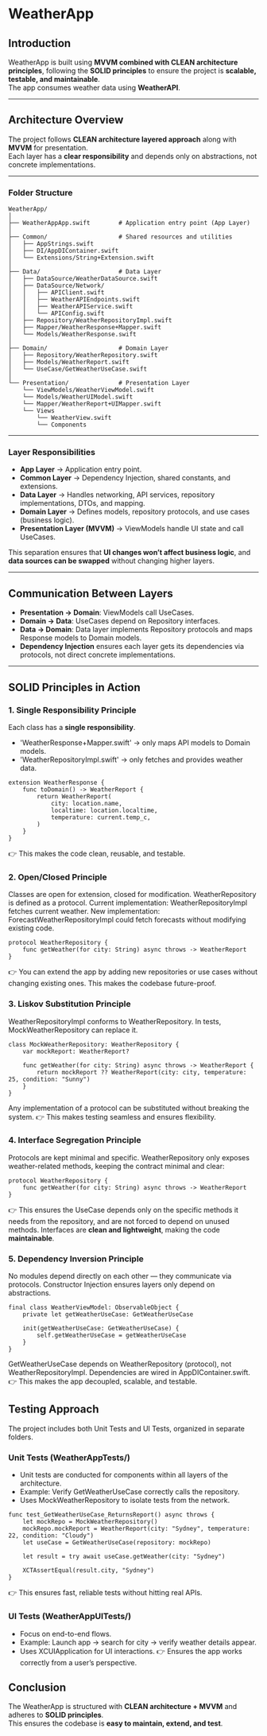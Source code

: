 # WeatherApp

## Introduction
WeatherApp is built using **MVVM combined with CLEAN architecture principles**, following the **SOLID principles** to ensure the project is **scalable, testable, and maintainable**.  
The app consumes weather data using **WeatherAPI**.

---

## Architecture Overview
The project follows **CLEAN architecture layered approach** along with **MVVM** for presentation.  
Each layer has a **clear responsibility** and depends only on abstractions, not concrete implementations.

---

### Folder Structure

```
WeatherApp/
│
├── WeatherAppApp.swift        # Application entry point (App Layer)
│
├── Common/                    # Shared resources and utilities
│   ├── AppStrings.swift
│   ├── DI/AppDIContainer.swift
│   └── Extensions/String+Extension.swift
│
├── Data/                      # Data Layer
│   ├── DataSource/WeatherDataSource.swift
│   ├── DataSource/Network/
│   │   ├── APIClient.swift
│   │   ├── WeatherAPIEndpoints.swift
│   │   ├── WeatherAPIService.swift
│   │   └── APIConfig.swift
│   ├── Repository/WeatherRepositoryImpl.swift
│   ├── Mapper/WeatherResponse+Mapper.swift
│   └── Models/WeatherResponse.swift
│
├── Domain/                    # Domain Layer
│   ├── Repository/WeatherRepository.swift
│   ├── Models/WeatherReport.swift
│   └── UseCase/GetWeatherUseCase.swift
│
└── Presentation/              # Presentation Layer 
    └── ViewModels/WeatherViewModel.swift
    └── Models/WeatherUIModel.swift
    └── Mapper/WeatherReport+UIMapper.swift
    └── Views
        └── WeatherView.swift
        └── Components
```

---
    
### Layer Responsibilities
- **App Layer** → Application entry point.  
- **Common Layer** → Dependency Injection, shared constants, and extensions.  
- **Data Layer** → Handles networking, API services, repository implementations, DTOs, and mapping.  
- **Domain Layer** → Defines models, repository protocols, and use cases (business logic).  
- **Presentation Layer (MVVM)** → ViewModels handle UI state and call UseCases.
  
This separation ensures that **UI changes won’t affect business logic**, and **data sources can be swapped** without changing higher layers.

---

## Communication Between Layers
- **Presentation → Domain**: ViewModels call UseCases.  
- **Domain → Data**: UseCases depend on Repository interfaces.  
- **Data → Domain**: Data layer implements Repository protocols and maps Response models to Domain models.  
- **Dependency Injection** ensures each layer gets its dependencies via protocols, not direct concrete implementations.  

---

## SOLID Principles in Action

### 1. Single Responsibility Principle
Each class has a **single responsibility**.  
- 'WeatherResponse+Mapper.swift' → only maps API models to Domain models.  
- 'WeatherRepositoryImpl.swift' → only fetches and provides weather data.  

```
extension WeatherResponse {
    func toDomain() -> WeatherReport {
        return WeatherReport(
            city: location.name,
            localtime: location.localtime,
            temperature: current.temp_c,
        )
    }
}
```

👉 This makes the code clean, reusable, and testable.

### 2. Open/Closed Principle
Classes are open for extension, closed for modification.
WeatherRepository is defined as a protocol.
Current implementation: WeatherRepositoryImpl fetches current weather.
New implementation: ForecastWeatherRepositoryImpl could fetch forecasts without modifying existing code.

```
protocol WeatherRepository {
    func getWeather(for city: String) async throws -> WeatherReport
}
```

👉 You can extend the app by adding new repositories or use cases without changing existing ones.
This makes the codebase future-proof.

### 3. Liskov Substitution Principle
WeatherRepositoryImpl conforms to WeatherRepository.
In tests, MockWeatherRepository can replace it.

```
class MockWeatherRepository: WeatherRepository {
    var mockReport: WeatherReport?
    
    func getWeather(for city: String) async throws -> WeatherReport {
        return mockReport ?? WeatherReport(city: city, temperature: 25, condition: "Sunny")
    }
}
```

Any implementation of a protocol can be substituted without breaking the system.
👉 This makes testing seamless and ensures flexibility.

### 4. Interface Segregation Principle
Protocols are kept minimal and specific.
WeatherRepository only exposes weather-related methods, keeping the contract minimal and clear:

```
protocol WeatherRepository {
    func getWeather(for city: String) async throws -> WeatherReport
}
```

👉 This ensures the UseCase depends only on the specific methods it needs from the repository, and are not forced to depend on unused methods.
Interfaces are **clean and lightweight**, making the code **maintainable**.

### 5. Dependency Inversion Principle
No modules depend directly on each other — they communicate via protocols.
Constructor Injection ensures layers only depend on abstractions.

```
final class WeatherViewModel: ObservableObject {
    private let getWeatherUseCase: GetWeatherUseCase
    
    init(getWeatherUseCase: GetWeatherUseCase) {
        self.getWeatherUseCase = getWeatherUseCase
    }
}
```

GetWeatherUseCase depends on WeatherRepository (protocol), not WeatherRepositoryImpl.
Dependencies are wired in AppDIContainer.swift.
👉 This makes the app decoupled, scalable, and testable.


## Testing Approach
The project includes both Unit Tests and UI Tests, organized in separate folders.

### Unit Tests (WeatherAppTests/)
 - Unit tests are conducted for components within all layers of the architecture.
 - Example: Verify GetWeatherUseCase correctly calls the repository.
 - Uses MockWeatherRepository to isolate tests from the network.

```
func test_GetWeatherUseCase_ReturnsReport() async throws {
    let mockRepo = MockWeatherRepository()
    mockRepo.mockReport = WeatherReport(city: "Sydney", temperature: 22, condition: "Cloudy")
    let useCase = GetWeatherUseCase(repository: mockRepo)
    
    let result = try await useCase.getWeather(city: "Sydney")
    
    XCTAssertEqual(result.city, "Sydney")
}
```
👉 This ensures fast, reliable tests without hitting real APIs.

### UI Tests (WeatherAppUITests/)
 - Focus on end-to-end flows.
 - Example: Launch app → search for city → verify weather details appear.
 - Uses XCUIApplication for UI interactions.
👉 Ensures the app works correctly from a user’s perspective.

## Conclusion
The WeatherApp is structured with **CLEAN architecture + MVVM** and adheres to **SOLID principles**.  
This ensures the codebase is **easy to maintain, extend, and test**.
